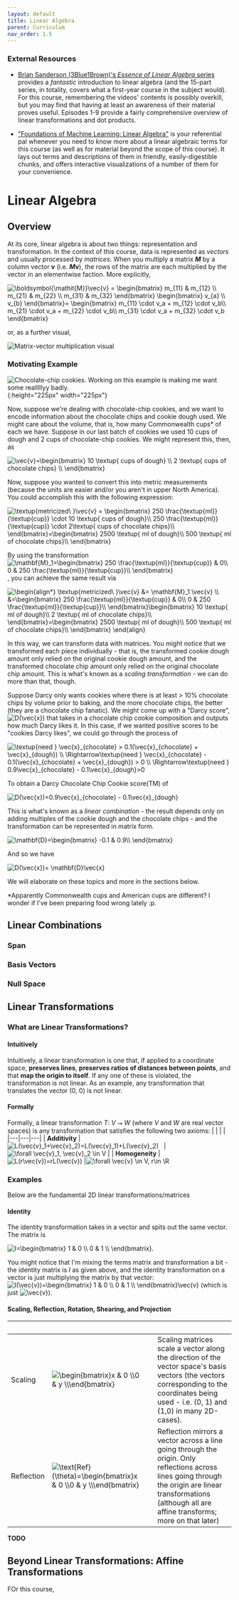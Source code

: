```yaml
---
layout: default
title: Linear Algebra
parent: Curriculum
nav_order: 1.5
---
```



### External Resources
- [Brian Sanderson (3Blue1Brown)'s _Essence of Linear Algebra_ series](https://www.youtube.com/watch?v=fNk_zzaMoSs&list=PLZHQObOWTQDPD3MizzM2xVFitgF8hE_ab&ab_channel=3Blue1Brown) provides a _fantastic_ introduction to linear algebra (and the 15-part series, in totality, covers what a first-year course in the subject would). For this course, remembering the videos' contents is possibly overkill, but you may find that having at least an awareness of their material proves useful. Episodes 1-9 provide a fairly comprehensive overview of linear transformations and dot products.

- ["Foundations of Machine Learning: Linear Algebra"](https://the-learning-machine.com/article/machine-learning/linear-algebra) is your referential pal whenever you need to know more about a linear algebraic terms for this course (as well as for material beyond the scope of this course). It lays out terms and descriptions of them in friendly, easily-digestible chunks, and offers interactive visualizations of a number of them for your convenience.

# Linear Algebra
## Overview
At its core, linear algebra is about two things: representation and transformation. In the context of this course, data is represented as _vectors_ and usually processed by _matrices_. When you multiply a matrix _**M**_ by a column vector **v** (i.e. **_M_**__v__), the rows of the matrix are each multiplied by the vector in an elementwise faction. More explicitly,

<img src="https://i.upmath.me/svg/%5Cboldsymbol%7B%5Cmathit%7BM%7D%7D%5Cvec%7Bv%7D%20%3D%20%0A%5Cbegin%7Bbmatrix%7D%0Am_%7B11%7D%20%26%20m_%7B12%7D%20%5C%5C%0Am_%7B21%7D%20%26%20m_%7B22%7D%20%5C%5C%0Am_%7B31%7D%20%26%20m_%7B32%7D%0A%5Cend%7Bbmatrix%7D%0A%5Cbegin%7Bbmatrix%7D%0Av_%7Ba%7D%20%5C%5C%0Av_%7Bb%7D%20%0A%5Cend%7Bbmatrix%7D%3D%0A%5Cbegin%7Bbmatrix%7D%0Am_%7B11%7D%20%5Ccdot%20v_a%20%2B%20m_%7B12%7D%20%5Ccdot%20v_b%5C%5C%0Am_%7B21%7D%20%5Ccdot%20v_a%20%2B%20m_%7B22%7D%20%5Ccdot%20v_b%5C%5C%0Am_%7B31%7D%20%5Ccdot%20v_a%20%2B%20m_%7B32%7D%20%5Ccdot%20v_b%0A%5Cend%7Bbmatrix%7D%0A" alt="\boldsymbol{\mathit{M}}\vec{v} = 
\begin{bmatrix}
m_{11} &amp; m_{12} \\
m_{21} &amp; m_{22} \\
m_{31} &amp; m_{32}
\end{bmatrix}
\begin{bmatrix}
v_{a} \\
v_{b} 
\end{bmatrix}=
\begin{bmatrix}
m_{11} \cdot v_a + m_{12} \cdot v_b\\
m_{21} \cdot v_a + m_{22} \cdot v_b\\
m_{31} \cdot v_a + m_{32} \cdot v_b
\end{bmatrix}
" />

or, as a further visual,

![Matrix-vector multiplication visual](matmul.png)

### Motivating Example
![Chocolate-chip cookies. Working on this example is making me want some realllllyy badly.](choc_chip_cookies.png){:height="225px" width="225px"}

Now, suppose we're dealing with chocolate-chip cookies, and we want to encode information about the chocolate chips and cookie dough used. We might care about the volume, that is, how many Commonwealth cups\* of each we have. Suppose in our last batch of cookies we used 10 cups of dough and 2 cups of chocolate-chip cookies. We might represent this, then, as

<img src="https://i.upmath.me/svg/%5Cvec%7Bv%7D%3D%5Cbegin%7Bbmatrix%7D%0A10%20%5Ctextup%7B%20cups%20of%20dough%7D%20%5C%5C%0A2%20%5Ctextup%7B%20cups%20of%20chocolate%20chips%7D%20%5C%5C%0A%5Cend%7Bbmatrix%7D" alt="\vec{v}=\begin{bmatrix}
10 \textup{ cups of dough} \\
2 \textup{ cups of chocolate chips} \\
\end{bmatrix}" />
 
Now, suppose you wanted to convert this into metric measurements (because the units are easier and/or you aren't in upper North America). You could accomplish this with the following expression:

<img src="https://i.upmath.me/svg/%5Ctextup%7Bmetricized%5C%20%7D%5Cvec%7Bv%7D%20%3D%20%5Cbegin%7Bbmatrix%7D%0A250%20%5Cfrac%7B%5Ctextup%7Bml%7D%7D%7B%5Ctextup%7Bcup%7D%7D%20%5Ccdot%2010%20%5Ctextup%7B%20cups%20of%20dough%7D%5C%5C%0A250%20%5Cfrac%7B%5Ctextup%7Bml%7D%7D%7B%5Ctextup%7Bcup%7D%7D%20%5Ccdot%202%5Ctextup%7B%20cups%20of%20chocolate%20chips%7D%5C%5C%0A%5Cend%7Bbmatrix%7D%3D%5Cbegin%7Bbmatrix%7D%0A2500%20%5Ctextup%7B%20ml%20of%20dough%7D%5C%5C%0A500%20%5Ctextup%7B%20ml%20of%20chocolate%20chips%7D%5C%5C%0A%5Cend%7Bbmatrix%7D" alt="\textup{metricized\ }\vec{v} = \begin{bmatrix}
250 \frac{\textup{ml}}{\textup{cup}} \cdot 10 \textup{ cups of dough}\\
250 \frac{\textup{ml}}{\textup{cup}} \cdot 2\textup{ cups of chocolate chips}\\
\end{bmatrix}=\begin{bmatrix}
2500 \textup{ ml of dough}\\
500 \textup{ ml of chocolate chips}\\
\end{bmatrix}" />

By using the transformation <img src="https://i.upmath.me/svg/%5Cmathbf%7BM%7D_1%3D%5Cbegin%7Bbmatrix%7D%0A250%20%5Cfrac%7B%5Ctextup%7Bml%7D%7D%7B%5Ctextup%7Bcup%7D%7D%20%26%200%5C%5C%0A0%20%20%26%20250%20%5Cfrac%7B%5Ctextup%7Bml%7D%7D%7B%5Ctextup%7Bcup%7D%7D%5C%5C%20%0A%5Cend%7Bbmatrix%7D" alt="\mathbf{M}_1=\begin{bmatrix}
250 \frac{\textup{ml}}{\textup{cup}} &amp; 0\\
0  &amp; 250 \frac{\textup{ml}}{\textup{cup}}\\ 
\end{bmatrix}" />, you can achieve the same result via

<img src="https://i.upmath.me/svg/%5Cbegin%7Balign*%7D%0A%5Ctextup%7Bmetricized%5C%20%7D%5Cvec%7Bv%7D%20%26%3D%20%5Cmathbf%7BM%7D_1%20%5Cvec%7Bv%7D%20%5C%5C%0A%26%3D%5Cbegin%7Bbmatrix%7D%0A250%20%5Cfrac%7B%5Ctextup%7Bml%7D%7D%7B%5Ctextup%7Bcup%7D%7D%20%26%200%5C%5C%0A0%20%20%26%20250%20%5Cfrac%7B%5Ctextup%7Bml%7D%7D%7B%5Ctextup%7Bcup%7D%7D%5C%5C%20%0A%5Cend%7Bbmatrix%7D%5Cbegin%7Bbmatrix%7D%0A10%20%5Ctextup%7B%20ml%20of%20dough%7D%5C%5C%0A2%20%5Ctextup%7B%20ml%20of%20chocolate%20chips%7D%5C%5C%0A%5Cend%7Bbmatrix%7D%3D%5Cbegin%7Bbmatrix%7D%0A2500%20%5Ctextup%7B%20ml%20of%20dough%7D%5C%5C%0A500%20%5Ctextup%7B%20ml%20of%20chocolate%20chips%7D%5C%5C%0A%5Cend%7Bbmatrix%7D%0A%5Cend%7Balign%7D" alt="\begin{align*}
\textup{metricized\ }\vec{v} &amp;= \mathbf{M}_1 \vec{v} \\
&amp;=\begin{bmatrix}
250 \frac{\textup{ml}}{\textup{cup}} &amp; 0\\
0  &amp; 250 \frac{\textup{ml}}{\textup{cup}}\\ 
\end{bmatrix}\begin{bmatrix}
10 \textup{ ml of dough}\\
2 \textup{ ml of chocolate chips}\\
\end{bmatrix}=\begin{bmatrix}
2500 \textup{ ml of dough}\\
500 \textup{ ml of chocolate chips}\\
\end{bmatrix}
\end{align}" />

In this way, we can transform data with matrices. You might notice that we transformed each piece individually - that is, the transformed cookie dough amount only relied on the original cookie dough amount, and the transformed chocolate chip amount only relied on the original chocolate chip amount. This is what's known as a _scaling transformation_ - we can do more than that, though.

Suppose Darcy only wants cookies where there is at least > 10% chocolate chips by volume prior to baking, and the more chocolate chips, the better (they are a chocolate chip fanatic). We might come up with a "Darcy score", <img src="https://i.upmath.me/svg/D(%5Cvec%7Bx%7D)" alt="D(\vec{x})" /> that takes in a chocolate chip cookie composition and outputs how much Darcy likes it. In this case, if we wanted positive scores to be "cookies Darcy likes", we could go through the process of

<img src="https://i.upmath.me/svg/%5Ctextup%7Bneed%20%7D%20%5Cvec%7Bx%7D_%7Bchocolate%7D%20%3E%200.1(%5Cvec%7Bx%7D_%7Bchocolate%7D%20%2B%20%5Cvec%7Bx%7D_%7Bdough%7D)%20%5C%5C%0A%20%20%5CRightarrow%5Ctextup%7Bneed%20%7D%20%5Cvec%7Bx%7D_%7Bchocolate%7D%20-%200.1(%5Cvec%7Bx%7D_%7Bchocolate%7D%20%2B%20%5Cvec%7Bx%7D_%7Bdough%7D)%20%3E%200%20%5C%5C%0A%20%20%5CRightarrow%5Ctextup%7Bneed%20%7D%200.9%5Cvec%7Bx%7D_%7Bchocolate%7D%20-%200.1%5Cvec%7Bx%7D_%7Bdough%7D%3E0" alt="\textup{need } \vec{x}_{chocolate} &gt; 0.1(\vec{x}_{chocolate} + \vec{x}_{dough}) \\
  \Rightarrow\textup{need } \vec{x}_{chocolate} - 0.1(\vec{x}_{chocolate} + \vec{x}_{dough}) &gt; 0 \\
  \Rightarrow\textup{need } 0.9\vec{x}_{chocolate} - 0.1\vec{x}_{dough}&gt;0" />

To obtain a Darcy Chocolate Chip Cookie score(TM) of

<img src="https://i.upmath.me/svg/D(%5Cvec%7Bx%7D)%3D0.9%5Cvec%7Bx%7D_%7Bchocolate%7D%20-%200.1%5Cvec%7Bx%7D_%7Bdough%7D" alt="D(\vec{x})=0.9\vec{x}_{chocolate} - 0.1\vec{x}_{dough}" />

This is what's known as a _linear combination_ - the result depends only on adding multiples of the cookie dough and the chocolate chips - and the transformation can be represented in matrix form.

<img src="https://i.upmath.me/svg/%5Cmathbf%7BD%7D%3D%5Cbegin%7Bbmatrix%7D%0A-0.1%20%26%200.9%5C%5C%0A%5Cend%7Bbmatrix%7D" alt="\mathbf{D}=\begin{bmatrix}
-0.1 &amp; 0.9\\
\end{bmatrix}" />

And so we have

<img src="https://i.upmath.me/svg/D(%5Cvec%7Bx%7D)%3D%20%5Cmathbf%7BD%7D%5Cvec%7Bx%7D" alt="D(\vec{x})= \mathbf{D}\vec{x}" />

We will elaborate on these topics and more in the sections below.

\*Apparently Commonwealth cups and American cups are different? I wonder if I've been preparing food wrong lately :p.
## Linear Combinations
### Span
### Basis Vectors
### Null Space

## Linear Transformations
### What are Linear Transformations?
#### Intuitively
Intuitively, a linear transformation is one that, if applied to a coordinate space, **preserves lines**, **preserves ratios of distances between points**, and that **map the origin to itself**. If any one of these is violated, the transformation is not linear. As an example, any transformation that translates the vector (0, 0) is not linear.
#### Formally
Formally, a linear transformation _T_: *V* ⭢ *W* (where _V_ and _W_ are real vector spaces) is any transformation that satisfies the following two axioms:
|   |   |   |
|---|---|---|
| **Additivity** | <img src="https://i.upmath.me/svg/L(%5Cvec%7Bv%7D_1%2B%5Cvec%7Bv%7D_2)%3DL(%5Cvec%7Bv%7D_1)%2BL(%5Cvec%7Bv%7D_2)" alt="L(\vec{v}_1+\vec{v}_2)=L(\vec{v}_1)+L(\vec{v}_2)" /> &nbsp;&nbsp;| <img src="https://i.upmath.me/svg/%5Cforall%20%5Cvec%7Bv%7D_1%2C%20%5Cvec%7Bv%7D_2%20%5Cin%20V" alt="\forall \vec{v}_1, \vec{v}_2 \in V" /> |
| **Homogeneity** | <img src="https://i.upmath.me/svg/L(r%5Cvec%7Bv%7D)%3DrL(%5Cvec%7Bv%7D)" alt="L(r\vec{v})=rL(\vec{v})" /> |<img src="https://i.upmath.me/svg/%5Cforall%20%5Cvec%7Bv%7D%20%5Cin%20V%2C%20r%5Cin%20%5CR" alt="\forall \vec{v} \in V, r\in \R" />

### Examples
Below are the fundamental 2D linear transformations/matrices
#### Identity
The identity transformation takes in a vector and spits out the same vector. The matrix is

<img src="https://i.upmath.me/svg/I%3D%5Cbegin%7Bbmatrix%7D%0A1%20%26%200%20%5C%5C%0A0%20%26%201%20%5C%5C%0A%5Cend%7Bbmatrix%7D" alt="I=\begin{bmatrix}
1 &amp; 0 \\
0 &amp; 1 \\
\end{bmatrix}" />. 

You might notice that I'm mixing the terms matrix and transformation a bit - the identity matrix is _I_ as given above, and the identity transformation on a vector is just multiplying the matrix by that vector: <img src="https://i.upmath.me/svg/I(%5Cvec%7Bv%7D)%3D%5Cbegin%7Bbmatrix%7D%0A1%20%26%200%20%5C%5C%0A0%20%26%201%20%5C%5C%0A%5Cend%7Bbmatrix%7D%5Cvec%7Bv%7D" alt="I(\vec{v})=\begin{bmatrix}
1 &amp; 0 \\
0 &amp; 1 \\
\end{bmatrix}\vec{v}" /> (which is just <img src="https://i.upmath.me/svg/%5Cvec%7Bv%7D" alt="\vec{v}" />). 
#### Scaling, Reflection, Rotation, Shearing, and Projection
|&nbsp;|&nbsp;|&nbsp;|&nbsp;|
|--|--|--|--|
|Scaling|<img src="https://i.upmath.me/svg/%5Cbegin%7Bbmatrix%7Dx%20%26%200%20%5C%5C0%20%26%20y%20%5C%5C%5Cend%7Bbmatrix%7D" alt="\begin{bmatrix}x &amp; 0 \\0 &amp; y \\\end{bmatrix}" />| |Scaling matrices scale a vector along the direction of the vector space's basis vectors (the vectors corresponding to the coordinates being used - i.e. (0, 1) and (1,0) in many 2D-cases).|
|Reflection|<img src="https://i.upmath.me/svg/%5Ctext%7BRef%7D(%5Ctheta)%3D%5Cbegin%7Bbmatrix%7Dx%20%26%200%20%5C%5C0%20%26%20y%20%5C%5C%5Cend%7Bbmatrix%7D" alt="\text{Ref}(\theta)=\begin{bmatrix}x &amp; 0 \\0 &amp; y \\\end{bmatrix}" />| |Reflection mirrors a vector across a line going through the origin. Only reflections across lines going through the origin are linear transformations (although all are affine transforms; more on that later)|



**TODO**




## Beyond Linear Transformations: Affine Transformations
FOr this course, 
